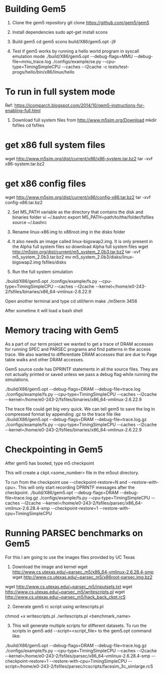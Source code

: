 # Building Gem5

1. Clone the gem5 repository
git clone https://github.com/gem5/gem5

2. Install dependencies
sudo apt-get install scons 

3. Build gem5
cd gem5
scons build/X86/gem5.opt -j9

4. Test if gem5 works by running a hello world program in syscall emulation mode
./build/X86/gem5.opt --debug-flags=MMU --debug-file=mmu_trace.log ./configs/example/se.py --cpu-type=TimingSimpleCPU --caches --l2cache -c tests/test-progs/hello/bin/x86/linux/hello

# To run in full system mode
Ref: https://icomparch.blogspot.com/2014/10/gem5-instructions-for-enabling-full.html

1. Download full system files from http://www.m5sim.org/Download
mkdir fsfiles
cd fsfiles
# get x86 full system files
wget http://www.m5sim.org/dist/current/x86/x86-system.tar.bz2
tar -xvf x86-system.tar.bz2
# get x86 config files
wget http://www.m5sim.org/dist/current/x86/config-x86.tar.bz2
tar -xvf config-x86.tar.bz2

2. Set M5_PATH variable as the directory that contains the disk and binaries folder
vi ~/.bashrc
export M5_PATH=path/to/the/folder/fsfiles
source ~/.bashrc

3. Rename linux-x86.img to x86root.img in the disks folder

4. It also needs an image called linux-bigswap2.img. It is only present in the Alpha full system files so download Alpha full system files 
wget http://m5sim.org/dist/current/m5_system_2.0b3.tar.bz2
tar -xvf m5_system_2.0b3.tar.bz2
mv m5_system_2.0b3/disks/linux-bigswap2.img fsfiles/disks

5. Run the full system simulation

./build/X86/gem5.opt ./configs/example/fs.py --cpu-type=TimingSimpleCPU --caches --l2cache --kernel=/home/e0-243-2/fsfiles/binaries/x86_64-vmlinux-2.6.22.9

Open another terminal and type
cd util/term
make
./m5term 3456

After sometime it will load a bash shell

# Memory tracing with Gem5

As a part of our term project we wanted to get a trace of DRAM accesses for running SPEC and PARSEC programs and find patterns in the access trace. We also wanted to differentiate DRAM accesses that are due to Page table walks and other DRAM accesses.

Gem5 source code has DPRINTF statements in all the source files. They are not actually printed or saved unless we pass a debug flag while running the simulations.

./build/X86/gem5.opt --debug-flags=DRAM --debug-file=trace.log ./configs/example/fs.py --cpu-type=TimingSimpleCPU --caches --l2cache --kernel=/home/e0-243-2/fsfiles/binaries/x86_64-vmlinux-2.6.22.9

The trace file could get big very quick. We can tell gem5 to save the log in compressed format by appending .gz to the trace file like
./build/X86/gem5.opt --debug-flags=DRAM --debug-file=trace.log.gz ./configs/example/fs.py --cpu-type=TimingSimpleCPU --caches --l2cache --kernel=/home/e0-243-2/fsfiles/binaries/x86_64-vmlinux-2.6.22.9

# Checkpointing in Gem5
After gem5 has booted, type
m5 checkpoint

This will create a ckpt.<some_number> file in the m5out directory.

To run from the checkpoint use --checkpoint-restore=N and --restore-with-cpu=<Type of cpu used to record the checkpoint>. This will only start recording DPRINTF messages after the checkpoint.
./build/X86/gem5.opt --debug-flags=DRAM --debug-file=trace.log.gz ./configs/example/fs.py --cpu-type=TimingSimpleCPU --caches --l2cache --kernel=/home/e0-243-2/fsfiles/parsec/x86_64-vmlinux-2.6.28.4-smp --checkpoint-restore=1 --restore-with-cpu=TimingSimpleCPU

# Running PARSEC benchmarks on Gem5

For this I am going to use the images files provided by UC Texas

1. Download the image and kernel
wget http://www.cs.utexas.edu/~parsec_m5/x86_64-vmlinux-2.6.28.4-smp
wget http://www.cs.utexas.edu/~parsec_m5/x86root-parsec.img.bz2

wget http://www.cs.utexas.edu/~parsec_m5/inputsets.txt
wget http://www.cs.utexas.edu/~parsec_m5/writescripts.pl
wget http://www.cs.utexas.edu/~parsec_m5/hack_back_ckpt.rcS

2. Generate gem5 rc script using writescripts.pl

chmod +x writescripts.pl
./writescripts.pl <benchmark_name> <number of threads>

3. This will generate multiple scripts for different datasets. To run the scripts in gem5 add --script=<script_file> to the gem5.opt command like:

./build/X86/gem5.opt --debug-flags=DRAM --debug-file=trace.log.gz ./configs/example/fs.py --cpu-type=TimingSimpleCPU --caches --l2cache --kernel=/home/e0-243-2/fsfiles/parsec/x86_64-vmlinux-2.6.28.4-smp --checkpoint-restore=1 --restore-with-cpu=TimingSimpleCPU --script=/home/e0-243-2/fsfiles/parsec/rcscripts/facesim_3c_simlarge.rcS

